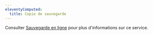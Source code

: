 ```yaml
---
eleventyComputed:
  title: Copie de sauvegarde
---
```

Consulter [Sauvegarde en ligne](/fr/cloud/rdm-online-services/online-backup/) pour plus d'informations sur ce service. 
